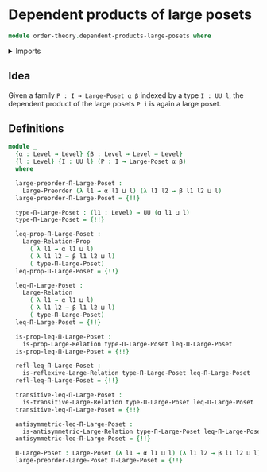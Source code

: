 # Dependent products of large posets

```agda
module order-theory.dependent-products-large-posets where
```

<details><summary>Imports</summary>

```agda
open import foundation.function-extensionality
open import foundation.large-binary-relations
open import foundation.universe-levels

open import order-theory.dependent-products-large-preorders
open import order-theory.large-posets
open import order-theory.large-preorders
```

</details>

## Idea

Given a family `P : I → Large-Poset α β` indexed by a type `I : UU l`, the
dependent product of the large posets `P i` is again a large poset.

## Definitions

```agda
module _
  {α : Level → Level} {β : Level → Level → Level}
  {l : Level} {I : UU l} (P : I → Large-Poset α β)
  where

  large-preorder-Π-Large-Poset :
    Large-Preorder (λ l1 → α l1 ⊔ l) (λ l1 l2 → β l1 l2 ⊔ l)
  large-preorder-Π-Large-Poset = {!!}

  type-Π-Large-Poset : (l1 : Level) → UU (α l1 ⊔ l)
  type-Π-Large-Poset = {!!}

  leq-prop-Π-Large-Poset :
    Large-Relation-Prop
      ( λ l1 → α l1 ⊔ l)
      ( λ l1 l2 → β l1 l2 ⊔ l)
      ( type-Π-Large-Poset)
  leq-prop-Π-Large-Poset = {!!}

  leq-Π-Large-Poset :
    Large-Relation
      ( λ l1 → α l1 ⊔ l)
      ( λ l1 l2 → β l1 l2 ⊔ l)
      ( type-Π-Large-Poset)
  leq-Π-Large-Poset = {!!}

  is-prop-leq-Π-Large-Poset :
    is-prop-Large-Relation type-Π-Large-Poset leq-Π-Large-Poset
  is-prop-leq-Π-Large-Poset = {!!}

  refl-leq-Π-Large-Poset :
    is-reflexive-Large-Relation type-Π-Large-Poset leq-Π-Large-Poset
  refl-leq-Π-Large-Poset = {!!}

  transitive-leq-Π-Large-Poset :
    is-transitive-Large-Relation type-Π-Large-Poset leq-Π-Large-Poset
  transitive-leq-Π-Large-Poset = {!!}

  antisymmetric-leq-Π-Large-Poset :
    is-antisymmetric-Large-Relation type-Π-Large-Poset leq-Π-Large-Poset
  antisymmetric-leq-Π-Large-Poset = {!!}

  Π-Large-Poset : Large-Poset (λ l1 → α l1 ⊔ l) (λ l1 l2 → β l1 l2 ⊔ l)
  large-preorder-Large-Poset Π-Large-Poset = {!!}
```
